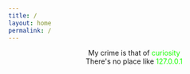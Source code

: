 ```yaml
---
title: /
layout: home
permalink: /
---
```

<link rel="shortcut icon" type="image/x-icon" href="favicon.ico">
<center>My crime is that of <span style="color: #17ff00;">curiosity </span></center>
<center>There's no place like <span style="color: #17ff00;">127.0.0.1</span></center>
